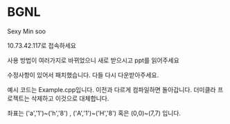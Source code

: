 BGNL
====

Sexy Min soo

10.73.42.117로 접속하세요

  사용 방법이 여러가지로 바뀌었으니 새로 받으시고 ppt를 읽어주세요

수정사항이 있어서 패치했습니다. 다들  다시 다운받아주세요.

예시 코드는 Example.cpp입니다. 이전과 다르게 컴파일하면 돌아갑니다. 더미클라 프로젝트는 삭제하고 이것으로 대체합니다.

좌표는 ('a','1')~('h','8') , ('A','1')~('H','8') 혹은 (0,0)~(7,7) 입니다.
